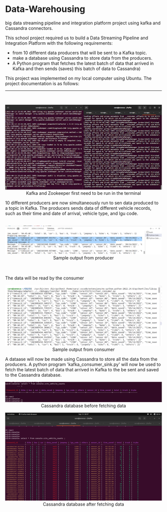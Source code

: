 # Data-Warehousing
 big data streaming pipeline and integration platform project using kafka and Cassandra connectors.


This school project required us to build a Data Streaming Pipeline and Integration Platform with the following requirements:

   - from 10 different data producers that will be sent to a Kafka topic.
   - make a database using Cassandra to store data from the producers.
   - A Python program that fetches the latest batch of data that arrived in Kafka and then sends (saves) this batch of data to Cassandra)

This project was implemented on my local computer using Ubuntu. The project documentation is as follows:
 
------------------------
<br>
<p align="center">
    <img src="https://github.com/ronocara/Data-Warehousing/blob/main/readme-pics/dataWH1.png?raw=true" alt="kafka and zookeper">
   <br> Kafka and Zookeeper first need to be run in the terminal
  <br(terminal commands available in 'Notes')
</p>
 
 10 different producers are now simultaneously run to sen  data produced to a topic in Kafka.
 The producers sends data of different vehicle records, such as their time and date of arrival, vehicle type, and lgu code. 
 <br><br>
 <p align="center">
    <img src="https://github.com/ronocara/Data-Warehousing/blob/main/readme-pics/producer.png?raw=true" alt="producer output">
   <br>Sample output from producer
</p>
<br><br>
The data will be read by the consumer 
 <br>
 
 <p align="center">
    <img src="https://github.com/ronocara/Data-Warehousing/blob/main/readme-pics/consumer.png?raw=true" alt="consumer output">
   <br>Sample output from consumer
</p>

A dataase will now be made using Cassandra to store all the data from the producers. A python program 'kafka_consumer_sink.py' will now be used to fetch the latest batch of data that arrived in Kafka to the be sent and saved to the Cassandra database. 

<p align="center">
    <img src="https://github.com/ronocara/Data-Warehousing/blob/main/readme-pics/cass-table.png?raw=true" alt="consumer output">
   <br>Cassandra database before fetching data
</p>

<p align="center">
    <img src="https://github.com/ronocara/Data-Warehousing/blob/main/readme-pics/cass-table2.png?raw=true" alt="consumer output">
   <br>Cassandra database after fetching data
</p>
